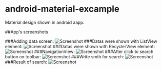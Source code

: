 # android-material-excample
Material design shown in android aapp.
 
##App's screenshots

###Adding data screen:
![Screenshot](Screenshot_1.png)
###Datas were shown with ListView element:
![Screenshot](Screenshot_2.png)
###Datas were shown with RecyclerView element:
![Screenshot](Screenshot_3.png)
###NavigationView:
![Screenshot](Screenshot_7.png)
###After click to search button on toolbar:
![Screenshot](Screenshot_4.png)
###Write smth for search:
![Screenshot](Screenshot_5.png)
###Result of search:
![Screenshot](Screenshot_6.png)
